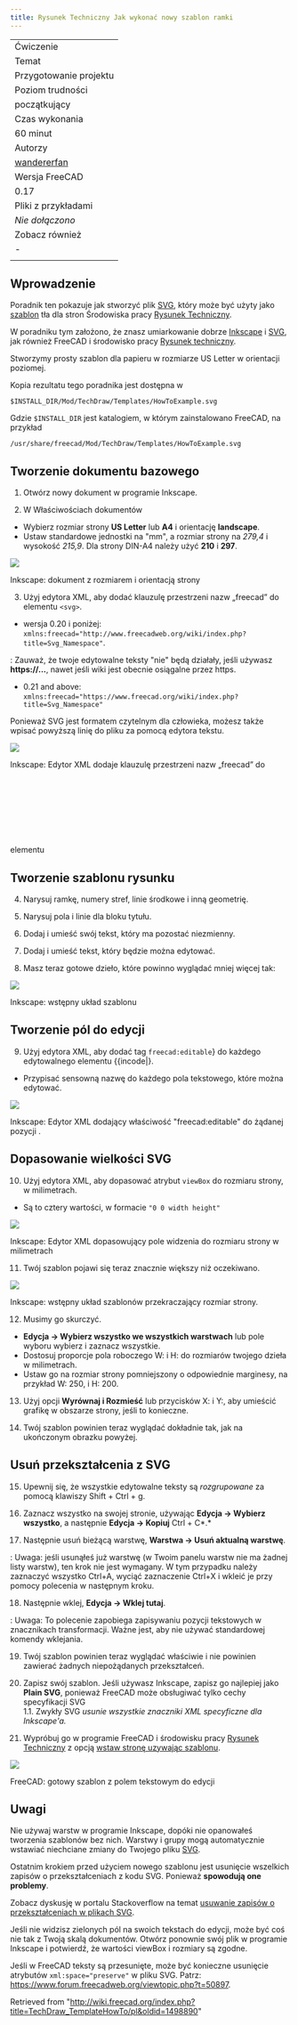 ```yaml
---
title: Rysunek Techniczny Jak wykonać nowy szablon ramki
---
```

|  |
| --- |
| Ćwiczenie |
| Temat |
| Przygotowanie projektu |
| Poziom trudności |
| początkujący |
| Czas wykonania |
| 60 minut |
| Autorzy |
| [wandererfan](http://freecadweb.org/wiki/index.php?title=User:wandererfan) |
| Wersja FreeCAD |
| 0.17 |
| Pliki z przykładami |
| *Nie dołączono* |
| Zobacz również |
| *-* |
|  |

## Wprowadzenie

Poradnik ten pokazuje jak stworzyć plik [SVG](/SVG/pl "SVG/pl"), który może być użyty jako [szablon](/TechDraw_Templates/pl "TechDraw Templates/pl") tła dla stron Środowiska pracy [Rysunek Techniczny](/TechDraw_Workbench/pl "TechDraw Workbench/pl").

W poradniku tym założono, że znasz umiarkowanie dobrze [Inkscape](https://en.wikipedia.org/wiki/Inkscape) i [SVG](/SVG/pl "SVG/pl"), jak również FreeCAD i środowisko pracy [Rysunek techniczny](/TechDraw_Workbench/pl "TechDraw Workbench/pl").

Stworzymy prosty szablon dla papieru w rozmiarze US Letter w orientacji poziomej.

Kopia rezultatu tego poradnika jest dostępna w

```
$INSTALL_DIR/Mod/TechDraw/Templates/HowToExample.svg

```

Gdzie `$INSTALL_DIR` jest katalogiem, w którym zainstalowano FreeCAD, na przykład

```
/usr/share/freecad/Mod/TechDraw/Templates/HowToExample.svg

```

## Tworzenie dokumentu bazowego

1. Otwórz nowy dokument w programie Inkscape.

2. W Właściwościach dokumentów

* Wybierz rozmiar strony **US Letter** lub **A4** i orientację **landscape**.
* Ustaw standardowe jednostki na "mm", a rozmiar strony na *279,4* i wysokość *215,9*. Dla strony DIN-A4 należy użyć **210** i **297**.

![](/images/InkDocProp.png)

Inkscape: dokument z rozmiarem i orientacją strony

3. Użyj edytora XML, aby dodać klauzulę przestrzeni nazw „freecad” do elementu  `<svg>`.

* wersja 0.20 i poniżej: `xmlns:freecad="http://www.freecadweb.org/wiki/index.php?title=Svg_Namespace"`.

:   Zauważ, że twoje edytowalne teksty "nie" będą działały, jeśli używasz **https://...**, nawet jeśli wiki jest obecnie osiągalne przez https.

* 0.21 and above: `xmlns:freecad="https://www.freecad.org/wiki/index.php?title=Svg_Namespace"`

Ponieważ SVG jest formatem czytelnym dla człowieka, możesz także wpisać powyższą linię do pliku za pomocą edytora tekstu.

![](/images/InkXMLNameSpace.png)

Inkscape: Edytor XML dodaje klauzulę przestrzeni nazw „freecad” do elementu <svg>

## Tworzenie szablonu rysunku

4. Narysuj ramkę, numery stref, linie środkowe i inną geometrię.

5. Narysuj pola i linie dla bloku tytułu.

6. Dodaj i umieść swój tekst, który ma pozostać niezmienny.

7. Dodaj i umieść tekst, który będzie można edytować.

8. Masz teraz gotowe dzieło, które powinno wyglądać mniej więcej tak:

![](/images/InkFinishedArt.png)

Inkscape: wstępny układ szablonu

## Tworzenie pól do edycji

9. Użyj edytora XML, aby dodać tag `freecad:editable`} do każdego edytowalnego elementu {{incode|<text>}.

* Przypisać sensowną nazwę do każdego pola tekstowego, które można edytować.

![](/images/InkXMLeditableTag.png)

Inkscape: Edytor XML dodający właściwość "freecad:editable" do żądanej pozycji <text>.

## Dopasowanie wielkości SVG

10. Użyj edytora XML, aby dopasować atrybut `viewBox` do rozmiaru strony, w milimetrach.

* Są to cztery wartości, w formacie `"0 0 width height"`

![](/images/InkXMLviewBox.png)

Inkscape: Edytor XML dopasowujący pole widzenia do rozmiaru strony w milimetrach

11. Twój szablon pojawi się teraz znacznie większy niż oczekiwano.

![](/images/InkMuchTooBig.png)

Inkscape: wstępny układ szablonów przekraczający rozmiar strony.

12. Musimy go skurczyć.

* **Edycja → Wybierz wszystko we wszystkich warstwach** lub pole wyboru wybierz i zaznacz wszystkie.
* Dostosuj proporcje pola roboczego W: i H: do rozmiarów twojego dzieła w milimetrach.
* Ustaw go na rozmiar strony pomniejszony o odpowiednie marginesy, na przykład W: 250, i H: 200.

13. Użyj opcji **Wyrównaj i Rozmieść** lub przycisków X: i Y:, aby umieścić grafikę w obszarze strony, jeśli to konieczne.

14. Twój szablon powinien teraz wyglądać dokładnie tak, jak na ukończonym obrazku powyżej.

## Usuń przekształcenia z SVG

15. Upewnij się, że wszystkie edytowalne teksty są *rozgrupowane* za pomocą klawiszy Shift + Ctrl + g.

16. Zaznacz wszystko na swojej stronie, używając **Edycja → Wybierz wszystko**, a następnie **Edycja → Kopiuj** Ctrl + C*.*

17. Następnie usuń bieżącą warstwę, **Warstwa → Usuń aktualną warstwę**.

:   Uwaga: jeśli usunąłeś już warstwę (w Twoim panelu warstw nie ma żadnej listy warstw), ten krok nie jest wymagany. W tym przypadku należy zaznaczyć wszystko Ctrl+A, wyciąć zaznaczenie Ctrl+X i wkleić je przy pomocy polecenia w następnym kroku.

18. Następnie wklej, **Edycja → Wklej tutaj**.

:   Uwaga: To polecenie zapobiega zapisywaniu pozycji tekstowych w znacznikach transformacji. Ważne jest, aby nie używać standardowej komendy wklejania.

19. Twój szablon powinien teraz wyglądać właściwie i nie powinien zawierać żadnych niepożądanych przekształceń.

20. Zapisz swój szablon. Jeśli używasz Inkscape, zapisz go najlepiej jako **Plain SVG**, ponieważ FreeCAD może obsługiwać tylko cechy specyfikacji SVG   
1.1. Zwykły SVG *usunie wszystkie znaczniki XML specyficzne dla Inkscape'a.*

21. Wypróbuj go w programie FreeCAD i środowisku pracy [Rysunek Techniczny](/TechDraw_Workbench/pl "TechDraw Workbench/pl") z opcją [wstaw stronę uzywając szablonu](/TechDraw_PageTemplate/pl "TechDraw PageTemplate/pl").

![](/images/FCTemplateHow.png)

FreeCAD: gotowy szablon z polem tekstowym do edycji

## Uwagi

Nie używaj warstw w programie Inkscape, dopóki nie opanowałeś tworzenia szablonów bez nich. Warstwy i grupy mogą automatycznie wstawiać niechciane zmiany do Twojego pliku [SVG](/SVG/pl "SVG/pl").

Ostatnim krokiem przed użyciem nowego szablonu jest usunięcie wszelkich zapisów o przekształceniach z kodu SVG. Ponieważ **spowodują one problemy**.

Zobacz dyskusję w portalu Stackoverflow na temat [usuwanie zapisów o przekształceniach w plikach SVG](https://stackoverflow.com/questions/13329125/removing-transforms-in-svg-files).

Jeśli nie widzisz zielonych pól na swoich tekstach do edycji, może być coś nie tak z Twoją skalą dokumentów. Otwórz ponownie swój plik w programie Inkscape i potwierdź, że wartości viewBox i rozmiary są zgodne.

Jeśli w FreeCAD teksty są przesunięte, może być konieczne usunięcie atrybutów `xml:space="preserve"` w pliku SVG. Patrz: <https://www.forum.freecadweb.org/viewtopic.php?t=50897>.

Retrieved from "<http://wiki.freecad.org/index.php?title=TechDraw_TemplateHowTo/pl&oldid=1498890>"
